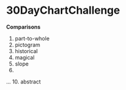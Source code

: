 # 30DayChartChallenge  

**Comparisons**
1. part-to-whole
2. pictogram 
3. historical
4. magical
5. slope
6. 
...
10. abstract
